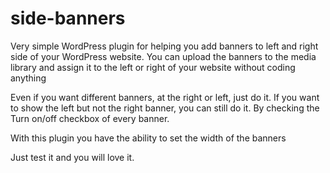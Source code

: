 # side-banners
Very simple WordPress plugin for helping you add banners to left and right side of your WordPress website. You can upload the banners
to the media library and assign it to the left or right of your website without coding anything

Even if you want different banners, at the right or left, just do it. If you want to show the left but not the right banner, 
you can still do it. By checking the Turn on/off checkbox of every banner.

With this plugin you have the ability to set the width of the banners

Just test it and you will love it.
